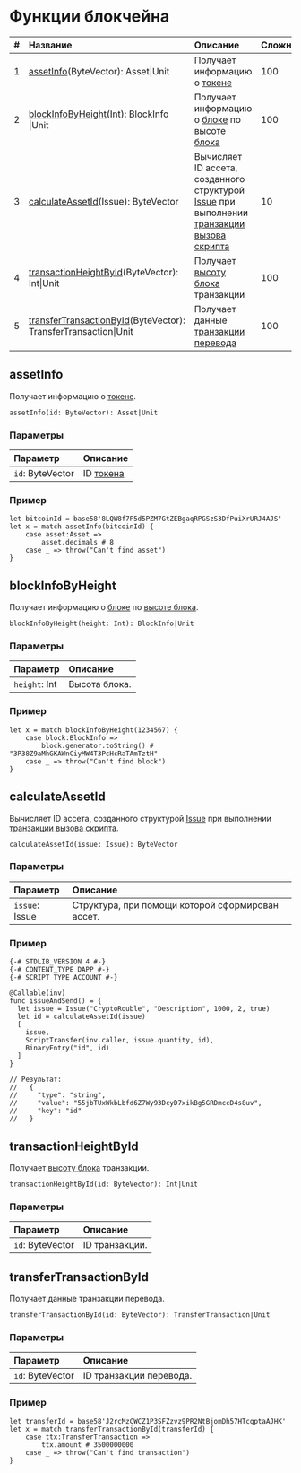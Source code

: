 # Функции блокчейна

| # | Название | Описание | Сложность |
| :--- | :--- | :--- | :--- |
| 1 | [assetInfo](#assetinfo)(ByteVector): Аsset&#124;Unit | Получает информацию о [токене](/ru/blockchain/token/) | 100 |
| 2 | [blockInfoByHeight](#blockinfobyheight)(Int): BlockInfo &#124;Unit | Получает информацию о [блоке](/ru/blockchain/block/) по [высоте блока](/ru/blockchain/block/block-height) | 100 |
| 3 | [calculateAssetId](#calculateassetid)(Issue): ByteVector | Вычисляет ID ассета, созданного структурой [Issue](/ru/ride/structures/script-actions/issue) при выполнении [транзакции вызова скрипта](/ru/blockchain/transaction-type/invoke-script-transaction) | 10 |
| 4 | [transactionHeightById](#transactionheightbyid)(ByteVector):  Int&#124;Unit | Получает [высоту блока](/ru/blockchain/block/block-height) транзакции | 100 |
| 5 | [transferTransactionById](#transfertransactionbyid)(ByteVector): TransferTransaction&#124;Unit | Получает данные [транзакции перевода](/ru/blockchain/transaction-type/transfer-transaction) | 100 |

## assetInfo

Получает информацию о [токене](/ru/blockchain/token/).

```
assetInfo(id: ByteVector): Аsset|Unit
```

### Параметры

| Параметр | Описание |
| :--- | :--- |
| `id`: ByteVector | ID [токена](/ru/blockchain/token/) |

### Пример

```
let bitcoinId = base58'8LQW8f7P5d5PZM7GtZEBgaqRPGSzS3DfPuiXrURJ4AJS'
let x = match assetInfo(bitcoinId) {
    case asset:Asset =>
        asset.decimals # 8
    case _ => throw("Can't find asset")
}
```

## blockInfoByHeight

Получает информацию о [блоке](/ru/blockchain/block/) по [высоте блока](/ru/blockchain/block/block-height).

```
blockInfoByHeight(height: Int): BlockInfo|Unit
```

### Параметры

| Параметр | Описание |
| :--- | :--- |
| `height`: Int | Высота блока. |

### Пример

```
let x = match blockInfoByHeight(1234567) {
    case block:BlockInfo =>
        block.generator.toString() # "3P38Z9aMhGKAWnCiyMW4T3PcHcRaTAmTztH"
    case _ => throw("Can't find block")
}
```

## calculateAssetId

Вычисляет ID ассета, созданного структурой [Issue](/ru/ride/structures/script-actions/issue) при выполнении [транзакции вызова скрипта](/ru/blockchain/transaction-type/invoke-script-transaction).

```
calculateAssetId(issue: Issue): ByteVector
```

### Параметры

| Параметр | Описание |
| :--- | :--- |
| `issue`: Issue | Структура, при помощи которой сформирован ассет. |

### Пример

```
{-# STDLIB_VERSION 4 #-}
{-# CONTENT_TYPE DAPP #-}
{-# SCRIPT_TYPE ACCOUNT #-}
  
@Callable(inv)
func issueAndSend() = {
  let issue = Issue("CryptoRouble", "Description", 1000, 2, true)
  let id = calculateAssetId(issue)
  [
    issue,
    ScriptTransfer(inv.caller, issue.quantity, id),
    BinaryEntry("id", id)
  ]
}
 
// Результат:
//   {
//     "type": "string",
//     "value": "55jbTUxWkbLbfd6Z7Wy93DcyD7xikBg5GRDmccD4s8uv",
//     "key": "id"
//   }
```

## transactionHeightById

Получает [высоту блока](/ru/blockchain/block/block-height) транзакции.

```
transactionHeightById(id: ByteVector): Int|Unit
```

### Параметры

| Параметр | Описание |
| :--- | :--- |
| `id`: ByteVector | ID транзакции. |

## transferTransactionById

Получает данные транзакции перевода.

```
transferTransactionById(id: ByteVector): TransferTransaction|Unit
```

### Параметры

| Параметр | Описание |
| :--- | :--- |
| `id`: ByteVector | ID транзакции перевода. |

### Пример

```
let transferId = base58'J2rcMzCWCZ1P3SFZzvz9PR2NtBjomDh57HTcqptaAJHK'
let x = match transferTransactionById(transferId) {
    case ttx:TransferTransaction =>
        ttx.amount # 3500000000
    case _ => throw("Can't find transaction")
}
```
